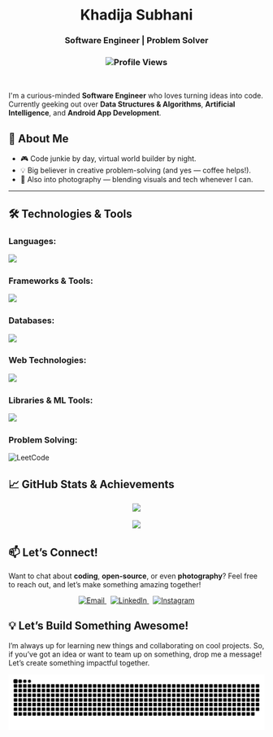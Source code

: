 # **<div align="center">Khadija Subhani</div>**

### **<div align="center">Software Engineer | Problem Solver</div>**

### **<div align="center"> ![Profile Views](https://komarev.com/ghpvc/?username=khadijayy&color=blue)</div>**
<br>

I'm a curious-minded **Software Engineer** who loves turning ideas into code.
Currently geeking out over **Data Structures & Algorithms**, **Artificial Intelligence**, and **Android App Development**.

## 🚀 About Me

- 🎮 Code junkie by day, virtual world builder by night.
- 💡 Big believer in creative problem-solving (and yes — coffee helps!). 
- 📸 Also into photography — blending visuals and tech whenever I can.

---

## 🛠️ <strong>Technologies & Tools</strong>

### <strong>Languages:</strong>
<p align="left">
  <img src="https://skillicons.dev/icons?i=cpp,python,javascript,java,ruby,dart" />
</p>


### <strong>Frameworks & Tools:</strong>
<p align="left">
  <img src="https://skillicons.dev/icons?i=react,nodejs,django,rails,git,github,postman,androidstudio,figma" />
</p>

### <strong>Databases:</strong>
<p align="left">
  <img src="https://skillicons.dev/icons?i=mongodb,postgres,mysql" />
</p>

### <strong>Web Technologies:</strong>
<p align="left">
  <img src="https://skillicons.dev/icons?i=html,css,tailwind" />
</p>

### <strong>Libraries & ML Tools:</strong>
<p align="left">
<img src="https://skillicons.dev/icons?i=tensorflow,scikitlearn" />
</p>

### <strong>Problem Solving:</strong>
<p align="left">
 <img src="https://cdn.jsdelivr.net/gh/devicons/devicon/icons/leetcode/leetcode-original.svg" width="40" alt="LeetCode" />

</p>



## 📈 GitHub Stats & Achievements

<p align="center">
  <img src="https://github-readme-stats.vercel.app/api?username=khadijayy&show_icons=true&hide_title=true&count_private=true&theme=github_dark_blue&bg_color=000000&title_color=ffffff&text_color=add8e6&icon_color=add8e6" />
</p>

<p align="center">
  <img src="https://github-readme-streak-stats.herokuapp.com/?user=khadijayy&theme=black-ice&hide_border=true&background=000000&stroke=add8e6&ring=add8e6&fire=add8e6&currStreakLabel=add8e6&sideNums=add8e6&sideLabels=add8e6&dates=add8e6"/>
</p>



## 📫 **Let’s Connect!**

Want to chat about **coding**, **open-source**, or even **photography**? Feel free to reach out, and let’s make something amazing together!

<p align="center"> <a href="mailto:khadijasubhani71@gmail.com" target="_blank"> <img src="https://img.shields.io/badge/Email-3D4451?style=for-the-badge&logo=gmail&logoColor=white" alt="Email" /> </a> &nbsp; <a href="https://www.linkedin.com/in/khadija-subhani-418b9b263/" target="_blank"> <img src="https://img.shields.io/badge/LinkedIn-2E3B4E?style=for-the-badge&logo=linkedin&logoColor=white" alt="LinkedIn" /> </a> &nbsp; <a href="https://www.instagram.com/khadeejjayyy/" target="_blank"> <img src="https://img.shields.io/badge/Instagram-4A5361?style=for-the-badge&logo=instagram&logoColor=white" alt="Instagram" /> </a> </p>

## 💡 **Let’s Build Something Awesome!**

I’m always up for learning new things and collaborating on cool projects. So, if you’ve got an idea or want to team up on something, drop me a message! Let’s create something impactful together.  

<div  align = "center" >
  
![snake gif](https://github.com/khadijayy/khadijayy/blob/output/github-snake-dark.svg)
</div>
